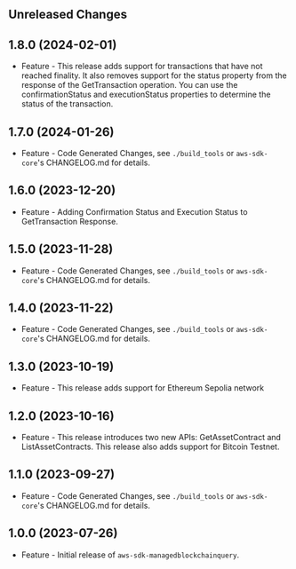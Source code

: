 Unreleased Changes
------------------

1.8.0 (2024-02-01)
------------------

* Feature - This release adds support for transactions that have not reached finality. It also removes support for the status property from the response of the GetTransaction operation. You can use the confirmationStatus and executionStatus properties to determine the status of the transaction.

1.7.0 (2024-01-26)
------------------

* Feature - Code Generated Changes, see `./build_tools` or `aws-sdk-core`'s CHANGELOG.md for details.

1.6.0 (2023-12-20)
------------------

* Feature - Adding Confirmation Status and Execution Status to GetTransaction Response.

1.5.0 (2023-11-28)
------------------

* Feature - Code Generated Changes, see `./build_tools` or `aws-sdk-core`'s CHANGELOG.md for details.

1.4.0 (2023-11-22)
------------------

* Feature - Code Generated Changes, see `./build_tools` or `aws-sdk-core`'s CHANGELOG.md for details.

1.3.0 (2023-10-19)
------------------

* Feature - This release adds support for Ethereum Sepolia network

1.2.0 (2023-10-16)
------------------

* Feature - This release introduces two new APIs: GetAssetContract and ListAssetContracts. This release also adds support for Bitcoin Testnet.

1.1.0 (2023-09-27)
------------------

* Feature - Code Generated Changes, see `./build_tools` or `aws-sdk-core`'s CHANGELOG.md for details.

1.0.0 (2023-07-26)
------------------

* Feature - Initial release of `aws-sdk-managedblockchainquery`.

